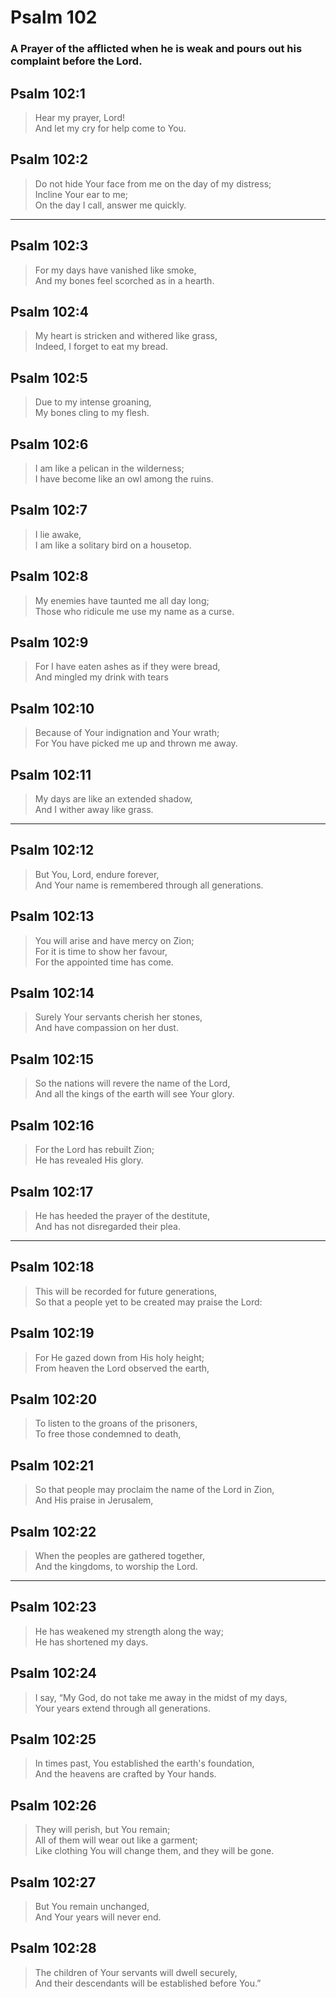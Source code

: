 # Psalm 102

### A Prayer of the afflicted when he is weak and pours out his complaint before the Lord.

## Psalm 102:1

> Hear my prayer, Lord!  
> And let my cry for help come to You.

## Psalm 102:2

> Do not hide Your face from me on the day of my distress;  
> Incline Your ear to me;  
> On the day I call, answer me quickly.

---

## Psalm 102:3

> For my days have vanished like smoke,  
> And my bones feel scorched as in a hearth.

## Psalm 102:4

> My heart is stricken and withered like grass,  
> Indeed, I forget to eat my bread.

## Psalm 102:5

> Due to my intense groaning,  
> My bones cling to my flesh.

## Psalm 102:6

> I am like a pelican in the wilderness;  
> I have become like an owl among the ruins.

## Psalm 102:7

> I lie awake,  
> I am like a solitary bird on a housetop.

## Psalm 102:8

> My enemies have taunted me all day long;  
> Those who ridicule me use my name as a curse.

## Psalm 102:9

> For I have eaten ashes as if they were bread,  
> And mingled my drink with tears

## Psalm 102:10

> Because of Your indignation and Your wrath;  
> For You have picked me up and thrown me away.

## Psalm 102:11

> My days are like an extended shadow,  
> And I wither away like grass.

---

## Psalm 102:12

> But You, Lord, endure forever,  
> And Your name is remembered through all generations.

## Psalm 102:13

> You will arise and have mercy on Zion;  
> For it is time to show her favour,  
> For the appointed time has come.

## Psalm 102:14

> Surely Your servants cherish her stones,  
> And have compassion on her dust.

## Psalm 102:15

> So the nations will revere the name of the Lord,  
> And all the kings of the earth will see Your glory.

## Psalm 102:16

> For the Lord has rebuilt Zion;  
> He has revealed His glory.

## Psalm 102:17

> He has heeded the prayer of the destitute,  
> And has not disregarded their plea.

---

## Psalm 102:18

> This will be recorded for future generations,  
> So that a people yet to be created may praise the Lord:

## Psalm 102:19

> For He gazed down from His holy height;  
> From heaven the Lord observed the earth,

## Psalm 102:20

> To listen to the groans of the prisoners,  
> To free those condemned to death,

## Psalm 102:21

> So that people may proclaim the name of the Lord in Zion,  
> And His praise in Jerusalem,

## Psalm 102:22

> When the peoples are gathered together,  
> And the kingdoms, to worship the Lord.

---

## Psalm 102:23

> He has weakened my strength along the way;  
> He has shortened my days.

## Psalm 102:24

> I say, “My God, do not take me away in the midst of my days,  
> Your years extend through all generations.

## Psalm 102:25

> In times past, You established the earth's foundation,  
> And the heavens are crafted by Your hands.

## Psalm 102:26

> They will perish, but You remain;  
> All of them will wear out like a garment;  
> Like clothing You will change them, and they will be gone.

## Psalm 102:27

> But You remain unchanged,  
> And Your years will never end.

## Psalm 102:28

> The children of Your servants will dwell securely,  
> And their descendants will be established before You.”

